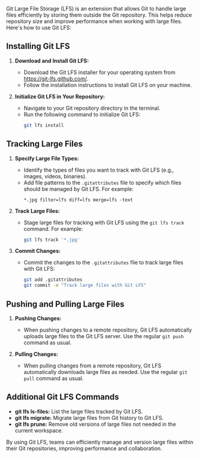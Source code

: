 Git Large File Storage (LFS) is an extension that allows Git to handle large files efficiently by storing them outside the Git repository. This helps reduce repository size and improve performance when working with large files. Here's how to use Git LFS:

## Installing Git LFS

1. **Download and Install Git LFS:**
   - Download the Git LFS installer for your operating system from https://git-lfs.github.com/.
   - Follow the installation instructions to install Git LFS on your machine.

2. **Initialize Git LFS in Your Repository:**
   - Navigate to your Git repository directory in the terminal.
   - Run the following command to initialize Git LFS:
     ```bash
     git lfs install
     ```

## Tracking Large Files

1. **Specify Large File Types:**
   - Identify the types of files you want to track with Git LFS (e.g., images, videos, binaries).
   - Add file patterns to the `.gitattributes` file to specify which files should be managed by Git LFS. For example:
     ```
     *.jpg filter=lfs diff=lfs merge=lfs -text
     ```

2. **Track Large Files:**
   - Stage large files for tracking with Git LFS using the `git lfs track` command. For example:
     ```bash
     git lfs track '*.jpg'
     ```

3. **Commit Changes:**
   - Commit the changes to the `.gitattributes` file to track large files with Git LFS:
     ```bash
     git add .gitattributes
     git commit -m "Track large files with Git LFS"
     ```

## Pushing and Pulling Large Files

1. **Pushing Changes:**
   - When pushing changes to a remote repository, Git LFS automatically uploads large files to the Git LFS server. Use the regular `git push` command as usual.

2. **Pulling Changes:**
   - When pulling changes from a remote repository, Git LFS automatically downloads large files as needed. Use the regular `git pull` command as usual.

## Additional Git LFS Commands

- **git lfs ls-files:** List the large files tracked by Git LFS.
- **git lfs migrate:** Migrate large files from Git history to Git LFS.
- **git lfs prune:** Remove old versions of large files not needed in the current workspace.

By using Git LFS, teams can efficiently manage and version large files within their Git repositories, improving performance and collaboration.
